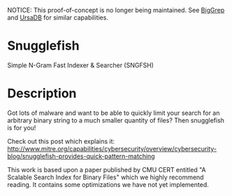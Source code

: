 NOTICE: This proof-of-concept is no longer being maintained.  See [BigGrep](https://github.com/cmu-sei/BigGrep) and [UrsaDB](https://github.com/CERT-Polska/ursadb) for similar capabilities.

Snugglefish
========

Simple N-Gram Fast Indexer & Searcher (SNGFSH)

Description
===========

Got lots of malware and want to be able to quickly limit your search for an
arbitrary binary string to a much smaller quantity of files? Then snugglefish
is for you!

Check out this post which explains it:
http://www.mitre.org/capabilities/cybersecurity/overview/cybersecurity-blog/snugglefish-provides-quick-pattern-matching

This work is based upon a paper published by CMU CERT entitled "A Scalable
Search Index for Binary Files" which we highly recommend reading. It contains
some optimizations we have not yet implemented.
